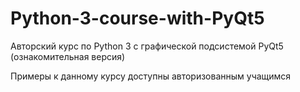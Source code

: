 # Python-3-course-with-PyQt5
Авторский курс по Python 3 с графической подсистемой PyQt5 (ознакомительная версия)

Примеры к данному курсу доступны авторизованным учащимся
